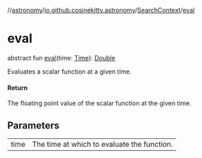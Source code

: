 //[astronomy](../../../index.md)/[io.github.cosinekitty.astronomy](../index.md)/[SearchContext](index.md)/[eval](eval.md)

# eval

abstract fun [eval](eval.md)(time: [Time](../-time/index.md)): [Double](https://kotlinlang.org/api/latest/jvm/stdlib/kotlin-stdlib/kotlin/-double/index.html)

Evaluates a scalar function at a given time.

#### Return

The floating point value of the scalar function at the given time.

## Parameters

| | |
|---|---|
| time | The time at which to evaluate the function. |
